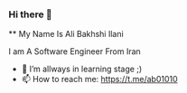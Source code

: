 ### Hi there 👋


** My Name Is Ali Bakhshi Ilani

I am A Software Engineer From Iran 

- 🌱 I’m allways in learning stage ;)  
- 📫 How to reach me: https://t.me/ab01010


